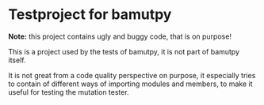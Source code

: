 # Testproject for bamutpy

**Note:** this project contains ugly and buggy code, that is on purpose!

This is a project used by the tests of bamutpy, it is not part of bamutpy itself.

It is not great from a code quality perspective on purpose, it especially tries to contain of different ways of importing modules and members, to make it useful for testing the mutation tester.

